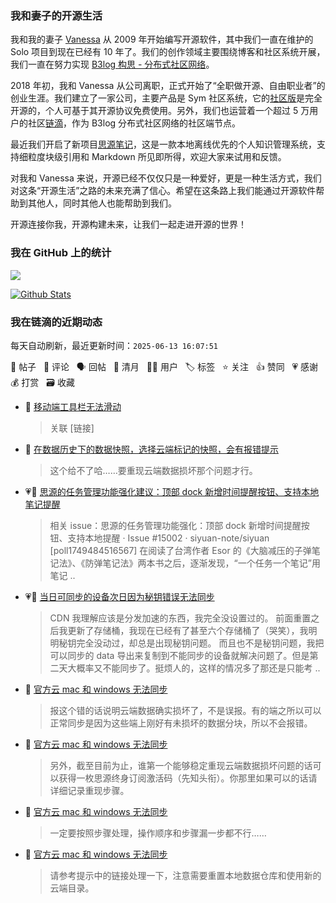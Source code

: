 ### 我和妻子的开源生活

我和我的妻子 [Vanessa](https://github.com/Vanessa219) 从 2009 年开始编写开源软件，其中我们一直在维护的 Solo 项目到现在已经有 10 年了。我们的创作领域主要围绕博客和社区系统开展，我们一直在努力实现 [B3log 构思 - 分布式社区网络](https://ld246.com/article/1546941897596)。

2018 年初，我和 Vanessa 从公司离职，正式开始了“全职做开源、自由职业者”的创业生涯。我们建立了一家公司，主要产品是 Sym 社区系统，它的[社区版](https://github.com/88250/symphony)是完全开源的，个人可基于其开源协议免费使用。另外，我们也运营着一个超过 5 万用户的社区[链滴](https://ld246.com)，作为 B3log 分布式社区网络的社区端节点。

最近我们开启了新项目[思源笔记](https://github.com/siyuan-note/siyuan)，这是一款本地离线优先的个人知识管理系统，支持细粒度块级引用和 Markdown 所见即所得，欢迎大家来试用和反馈。

对我和 Vanessa 来说，开源已经不仅仅只是一种爱好，更是一种生活方式，我们对这条“开源生活”之路的未来充满了信心。希望在这条路上我们能通过开源软件帮助到其他人，同时其他人也能帮助到我们。

开源连接你我，开源构建未来，让我们一起走进开源的世界！

### 我在 GitHub 上的统计

<a title="Hits" target="_blank" href="https://github.com/88250/88250"><img src="https://hits.b3log.org/88250/88250.svg"></a>

[![Github Stats](https://github-readme-stats.vercel.app/api?username=88250&theme=tokyonight&show_icons=true)](https://github.com/88250)

<!--events start -->

### 我在链滴的近期动态

每天自动刷新，最近更新时间：`2025-06-13 16:07:51`

📝 帖子 &nbsp; 💬 评论 &nbsp; 🗣 回帖 &nbsp; 🌙 清月 &nbsp; 👨‍💻 用户 &nbsp; 🏷️ 标签 &nbsp; ⭐️ 关注 &nbsp; 👍 赞同 &nbsp; 💗 感谢 &nbsp; 💰 打赏 &nbsp; 🗃 收藏

* 💬 [移动端工具栏无法滑动](https://ld246.com/article/1749718582118/comment/1749723649763#comments)

  > 关联 [链接]
* 💬 [在数据历史下的数据快照，选择云端标记的快照，会有报错提示](https://ld246.com/article/1749182255326/comment/1749565796693#comments)

  > 这个给不了哈……要重现云端数据损坏那个问题才行。
* 💗📝 [思源的任务管理功能强化建议：顶部 dock 新增时间提醒按钮、支持本地笔记提醒](https://ld246.com/article/1749484697307)

  > 相关 issue：思源的任务管理功能强化：顶部 dock 新增时间提醒按钮、支持本地提醒 · Issue #15002 · siyuan-note/siyuan [poll1749484516567] 在阅读了台湾作者 Esor 的《大脑减压的子弹笔记法》、《防弹笔记法》两本书之后，逐渐发现，“一个任务一个笔记”用笔记 ..
* 💗💬 [当日可同步的设备次日因为秘钥错误无法同步](https://ld246.com/article/1748951583264/comment/1749529749997#comments)

  > CDN 我理解应该是分发加速的东西，我完全没设置过的。 前面重置之后我更新了存储桶，我现在已经有了甚至六个存储桶了（哭笑），我明明秘钥完全没动过，却总是出现秘钥问题。 而且也不是秘钥问题，我把可以同步的 data 导出来复制到不能同步的设备就解决问题了。但是第二天大概率又不能同步了。挺烦人的，这样的情况多了那还是只能考 ..
* 💬 [官方云 mac 和 windows 无法同步](https://ld246.com/article/1749525492305/comment/1749528477209#comments)

  > 报这个错的话说明云端数据确实损坏了，不是误报。有的端之所以可以正常同步是因为这些端上刚好有未损坏的数据分块，所以不会报错。
* 💬 [官方云 mac 和 windows 无法同步](https://ld246.com/article/1749525492305/comment/1749528028808#comments)

  > 另外，截至目前为止，谁第一个能够稳定重现云端数据损坏问题的话可以获得一枚思源终身订阅激活码（先知头衔）。你那里如果可以的话请详细记录重现步骤。
* 💬 [官方云 mac 和 windows 无法同步](https://ld246.com/article/1749525492305/comment/1749527763378#comments)

  > 一定要按照步骤处理，操作顺序和步骤漏一步都不行……
* 💬 [官方云 mac 和 windows 无法同步](https://ld246.com/article/1749525492305/comment/1749526336608#comments)

  > 请参考提示中的链接处理一下，注意需要重置本地数据仓库和使用新的云端目录。


<!--events end -->
